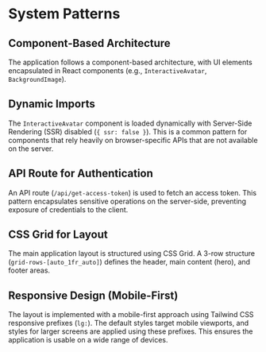 # System Patterns

## Component-Based Architecture

The application follows a component-based architecture, with UI elements encapsulated in React components (e.g., `InteractiveAvatar`, `BackgroundImage`).

## Dynamic Imports

The `InteractiveAvatar` component is loaded dynamically with Server-Side Rendering (SSR) disabled (`{ ssr: false }`). This is a common pattern for components that rely heavily on browser-specific APIs that are not available on the server.

## API Route for Authentication

An API route (`/api/get-access-token`) is used to fetch an access token. This pattern encapsulates sensitive operations on the server-side, preventing exposure of credentials to the client.

## CSS Grid for Layout

The main application layout is structured using CSS Grid. A 3-row structure (`grid-rows-[auto_1fr_auto]`) defines the header, main content (hero), and footer areas.

## Responsive Design (Mobile-First)

The layout is implemented with a mobile-first approach using Tailwind CSS responsive prefixes (`lg:`). The default styles target mobile viewports, and styles for larger screens are applied using these prefixes. This ensures the application is usable on a wide range of devices.
